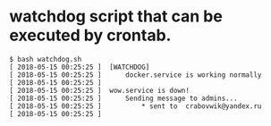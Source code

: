# watchdog script that can be executed by crontab.

```
$ bash watchdog.sh 
[ 2018-05-15 00:25:25 ]  [WATCHDOG]
[ 2018-05-15 00:25:25 ]  	 docker.service is working normally
[ 2018-05-15 00:25:25 ]  
[ 2018-05-15 00:25:25 ]  wow.service is down!
[ 2018-05-15 00:25:25 ]  	 Sending message to admins...
[ 2018-05-15 00:25:25 ]  		 * sent to  crabovwik@yandex.ru
[ 2018-05-15 00:25:25 ]
```
